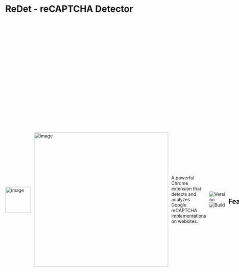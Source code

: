 # ReDet - reCAPTCHA Detector
<div style="display: flex; align-items: center; gap: 10px;">
  <img src="https://github.com/user-attachments/assets/f7ad6e8a-88c4-4fac-afd3-331020913597" alt="image" width="80" height="auto">
  <img src="https://github.com/user-attachments/assets/4cb747ae-d081-42fa-a359-f213bbc0a9f2" alt="image" width="420" height
</div>
  
A powerful Chrome extension that detects and analyzes Google reCAPTCHA implementations on websites.

![Version](https://img.shields.io/badge/version-1.1-blue)
![Build](https://img.shields.io/badge/build-27--04--2025-green)
## Features

- 🔍 Detects both reCAPTCHA v2 and v3
- 🚀 Real-time scanning of web pages
- 💡 Enterprise reCAPTCHA detection
- 📋 Easy site key copying
- 🎨 Clean and modern UI

## Installation

1. Download the latest release from the [releases page](https://github.com/0xtbug/ReDet/releases)
2. Open Chrome and navigate to `chrome://extensions/`
3. Enable "Developer mode" in the top right
4. Click "Load unpacked" and select the downloaded extension folder

## Usage

1. Click the extension icon in your browser toolbar
2. Click "Scan Page" to detect reCAPTCHA on the current page
3. View detailed information about detected reCAPTCHA implementations
4. Copy site keys and configuration details with one click

## Detection Features

- **reCAPTCHA v2**
  - Site key detection
  - Enterprise implementation detection
  - Full configuration details

- **reCAPTCHA v3**
  - Multiple site key detection
  - Enterprise implementation detection
  - Action parameters
  - Configuration details

## Development

### Prerequisites

- Chrome browser (latest version recommended)
- Git

### Setup for Development

1. Clone the repository:
```bash
git clone https://github.com/0xtbug/ReDet.git
cd ReDet
```

2. Load the extension in Chrome:
   - Open Chrome and go to `chrome://extensions/`
   - Enable "Developer mode" in the top right
   - Click "Load unpacked" and select the cloned directory

3. Development workflow:
   - Make changes to the source files
   - Refresh the extension in `chrome://extensions/`
   - Click the refresh icon on the extension card to apply changes

### Project Structure

```
ReDet/
├── src/
│   ├── views/          # UI components
│   │   ├── popup/      # Extension popup interface
│   │   │   ├── popup.html
│   │   │   ├── popup.css
│   │   │   └── popup.js
│   │   └── icons/     # Extension icons
│   ├── content/       # Content scripts
│   │   └── content.js
│   ├── controllers/   # Background scripts
│   │   └── background.js
│   └── models/        # Data models
├── manifest.json      # Extension manifest
└── build-date        # Version and build information
```

### Development Guidelines

1. **Code Style**
   - Use consistent indentation (2 spaces)
   - Follow JavaScript ES6+ conventions
   - Keep functions small and focused
   - Add comments for complex logic

2. **Testing**
   - Test on different websites with various reCAPTCHA implementations
   - Verify both v2 and v3 detection
   - Check Enterprise reCAPTCHA detection
   - Test on different Chrome versions

3. **Building**
   - No build step required
   - Direct development in source files
   - Chrome automatically reloads on file changes

4. **Debugging**
   - Use Chrome DevTools for debugging
   - Check the Console for errors
   - Inspect popup with right-click -> Inspect
   - Monitor background script in extension page

## Contributing

1. Fork the repository
2. Create your feature branch (`git checkout -b feature/amazing-feature`)
3. Commit your changes (`git commit -m 'Add some amazing feature'`)
4. Push to the branch (`git push origin feature/amazing-feature`)
5. Open a Pull Request

## License

This project is licensed under the MIT License - see the [LICENSE](LICENSE) file for details.

## Author

**0xtbug**
- GitHub: [@0xtbug](https://github.com/0xtbug)

## Acknowledgments

- Thanks to all contributors who have helped make this project better
- Special thanks to the Chrome Extensions community

## Version History

- v1.1 (Current)
  - Added Enterprise reCAPTCHA detection
  - Improved UI/UX
  - Better error handling
  - Performance optimizations

## Support

If you encounter any issues or have questions, please:
1. Check the [Issues](https://github.com/0xtbug/ReDet/issues) page
2. Create a new issue if your problem isn't already listed

---

Built with ❤️ by [0xtbug](https://github.com/0xtbug) 
